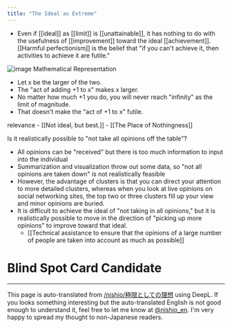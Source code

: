 ```yaml
---
title: "The Ideal as Extreme"
---
```


- Even if [[ideal]] as [[limit]] is [[unattainable]], it has nothing to do with the usefulness of [[improvement]] toward the ideal [[achievement]].
[[Harmful perfectionism]] is the belief that "if you can't achieve it, then activities to achieve it are futile."

![image](https://gyazo.com/9c67a9c25fe3f087e87439dee7585602/thumb/1000)
Mathematical Representation
- Let x be the larger of the two.
- The "act of adding +1 to x" makes x larger.
- No matter how much +1 you do, you will never reach "infinity" as the limit of magnitude.
- That doesn't make the "act of +1 to x" futile.

relevance
    - [[Not ideal, but best.]]
    - [[The Place of Nothingness]]


Is it realistically possible to "not take all opinions off the table"?
- All opinions can be "received" but there is too much information to input into the individual
- Summarization and visualization throw out some data, so "not all opinions are taken down" is not realistically feasible
- However, the advantage of clusters is that you can direct your attention to more detailed clusters, whereas when you look at live opinions on social networking sites, the top two or three clusters fill up your view and minor opinions are buried.
- It is difficult to achieve the ideal of "not taking in all opinions," but it is realistically possible to move in the direction of "picking up more opinions" to improve toward that ideal.
    - [[Technical assistance to ensure that the opinions of a large number of people are taken into account as much as possible]]

# Blind Spot Card Candidate

---
This page is auto-translated from [/nishio/極限としての理想](https://scrapbox.io/nishio/極限としての理想) using DeepL. If you looks something interesting but the auto-translated English is not good enough to understand it, feel free to let me know at [@nishio_en](https://twitter.com/nishio_en). I'm very happy to spread my thought to non-Japanese readers.